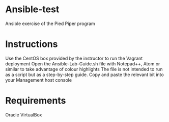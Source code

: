 # Ansible-test
Ansible exercise of the Pied Piper program
# Instructions
Use the CentOS box provided by the instructor to run the Vagrant deployment
Open the Ansible-Lab-Guide.sh file with Notepad++, Atom or similar to take advantage of colour highlights
The file is not intended to run as a script but as a step-by-step guide. Copy and paste the relevant bit
into your Management host console
# Requirements
Oracle VirtualBox
